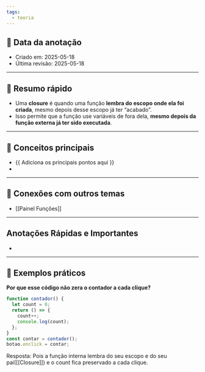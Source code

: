 ```yaml
---
tags:
  - teoria
---
```



## 📅 Data da anotação
- Criado em: 2025-05-18
- Última revisão: 2025-05-18

---

## 🧠 Resumo rápido
- Uma **closure** é quando uma função **lembra do escopo onde ela foi criada**, mesmo depois desse escopo já ter “acabado”.
- Isso permite que a função use variáveis de fora dela, **mesmo depois da função externa já ter sido executada**.

---

## 📌 Conceitos principais
- {{ Adiciona os principais pontos aqui }}
- 

---

## 🧩 Conexões com outros temas
- [[Painel Funções]]

---

## Anotações Rápidas e Importantes
- 

---

## 📖 Exemplos práticos

**Por que esse código não zera o contador a cada clique?**
```js
function contador() {
  let count = 0;
  return () => {
    count++;
    console.log(count);
  };
}
const contar = contador();
botao.onclick = contar;
```
Resposta: Pois a função interna lembra do seu escopo e do seu pai([[Closure]]) e o count fica preservado a cada clique.